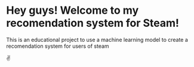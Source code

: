 # Hey guys! Welcome to my recomendation system for Steam!

This is an educational project to use a machine learning model to create a recomendation system for users of steam

✌️